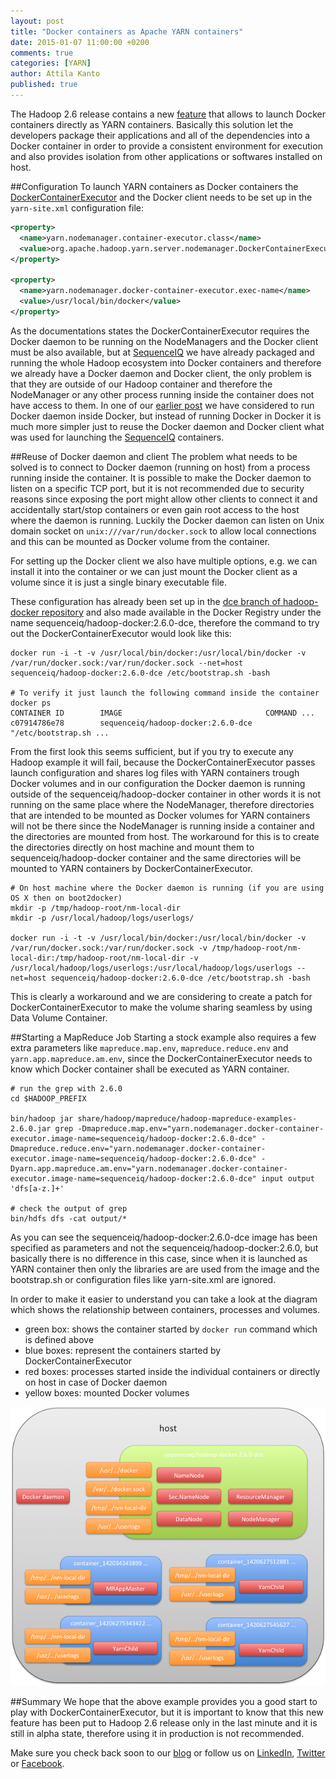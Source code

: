```yaml
---
layout: post
title: "Docker containers as Apache YARN containers"
date: 2015-01-07 11:00:00 +0200
comments: true
categories: [YARN]
author: Attila Kanto
published: true
---
```


The Hadoop 2.6 release contains a new [feature](https://issues.apache.org/jira/browse/YARN-1964) that allows to launch Docker containers directly as YARN containers. Basically this solution let the developers package their applications and all of the dependencies into a Docker container in order to provide a consistent environment for execution and also provides isolation from other applications or softwares installed on host.

##Configuration
To launch YARN containers as Docker containers the  [DockerContainerExecutor](http://hadoop.apache.org/docs/stable/hadoop-yarn/hadoop-yarn-site/DockerContainerExecutor.html) and the Docker client needs to be set up in the `yarn-site.xml` configuration file:
```xml
<property>
  <name>yarn.nodemanager.container-executor.class</name>
  <value>org.apache.hadoop.yarn.server.nodemanager.DockerContainerExecutor</value>
</property>

<property>
  <name>yarn.nodemanager.docker-container-executor.exec-name</name>
  <value>/usr/local/bin/docker</value>
</property>
```

As the documentations states the DockerContainerExecutor requires the Docker daemon to be running on the NodeManagers and the Docker client must be also available, but at [SequenceIQ](http://sequenceiq.com) we have already packaged and running the whole Hadoop ecosystem into Docker containers and therefore we already have a Docker daemon and Docker client, the only problem is that they are outside of our Hadoop container and therefore the NodeManager or any other process running inside the container does not have access to them. In one of our [earlier post](http://blog.sequenceiq.com/blog/2014/11/20/yarn-containers-and-docker/) we have considered  to run Docker daemon inside Docker, but instead of running Docker in Docker it is much more simpler just to reuse the Docker daemon and Docker client what was used for launching the [SequenceIQ](http://sequenceiq.com) containers.

<!--more-->

##Reuse of Docker daemon and client
The problem what needs to be solved is to connect to Docker daemon (running on host) from a process running inside the container. It is possible to make the Docker daemon to listen on a specific TCP port, but it is not recommended due to security reasons since exposing the port might allow other clients to connect it and accidentally start/stop containers or even gain root access to the host where the daemon is running. Luckily the Docker daemon can listen on Unix domain socket on `unix:///var/run/docker.sock` to allow local connections and this can be mounted as Docker volume from the container.

For setting up the Docker client we also have multiple options, e.g. we can install it into the container or we can just mount the Docker client as a volume since it is just a single binary executable file.

These configuration has already been set up in the [dce branch of hadoop-docker repository](https://github.com/sequenceiq/hadoop-docker/tree/dce) and also made available in the Docker Registry under the name sequenceiq/hadoop-docker:2.6.0-dce, therefore the command to try out the DockerContainerExecutor would look like this:

```
docker run -i -t -v /usr/local/bin/docker:/usr/local/bin/docker -v /var/run/docker.sock:/var/run/docker.sock --net=host sequenceiq/hadoop-docker:2.6.0-dce /etc/bootstrap.sh -bash

# To verify it just launch the following command inside the container
docker ps
CONTAINER ID        IMAGE                                COMMAND ...
c07914786e78        sequenceiq/hadoop-docker:2.6.0-dce   "/etc/bootstrap.sh ...
```

From the first look this seems sufficient, but if you try to execute any Hadoop example it will fail, because the DockerContainerExecutor passes launch configuration and shares log files with YARN containers trough Docker volumes and in our configuration the Docker daemon is running outside of the sequenceiq/hadoop-docker container in other words it is not running on the same place where the NodeManager, therefore directories that are intended to be mounted as Docker volumes for YARN containers will not be there since the NodeManager is running inside a container and the directories are mounted from host. The workaround for this is to create the directories directly on host machine and mount them to sequenceiq/hadoop-docker container and the same directories will be mounted to YARN containers by DockerContainerExecutor.

```
# On host machine where the Docker daemon is running (if you are using OS X then on boot2docker)
mkdir -p /tmp/hadoop-root/nm-local-dir
mkdir -p /usr/local/hadoop/logs/userlogs/

docker run -i -t -v /usr/local/bin/docker:/usr/local/bin/docker -v /var/run/docker.sock:/var/run/docker.sock -v /tmp/hadoop-root/nm-local-dir:/tmp/hadoop-root/nm-local-dir -v /usr/local/hadoop/logs/userlogs:/usr/local/hadoop/logs/userlogs --net=host sequenceiq/hadoop-docker:2.6.0-dce /etc/bootstrap.sh -bash

```

This is clearly a workaround and we are considering to create a patch for DockerContainerExecutor to make the volume sharing seamless by using Data Volume Container.

##Starting a MapReduce Job
Starting a stock example also requires a few extra parameters like `mapreduce.map.env`, `mapreduce.reduce.env` and `yarn.app.mapreduce.am.env`, since the DockerContainerExecutor needs to know which Docker container shall be executed as YARN container.

```
# run the grep with 2.6.0
cd $HADOOP_PREFIX

bin/hadoop jar share/hadoop/mapreduce/hadoop-mapreduce-examples-2.6.0.jar grep -Dmapreduce.map.env="yarn.nodemanager.docker-container-executor.image-name=sequenceiq/hadoop-docker:2.6.0-dce" -Dmapreduce.reduce.env="yarn.nodemanager.docker-container-executor.image-name=sequenceiq/hadoop-docker:2.6.0-dce" -Dyarn.app.mapreduce.am.env="yarn.nodemanager.docker-container-executor.image-name=sequenceiq/hadoop-docker:2.6.0-dce" input output 'dfs[a-z.]+'

# check the output of grep
bin/hdfs dfs -cat output/*
```

As you can see the sequenceiq/hadoop-docker:2.6.0-dce image has been specified as parameters and not the sequenceiq/hadoop-docker:2.6.0, but basically there is no difference in this case, since when it is launched as YARN container then only the libraries are are used from the image and the bootstrap.sh or configuration files like yarn-site.xml are ignored.


In order to make it easier to understand you can take a look at the diagram which shows the relationship between containers, processes and volumes.

 * green box: shows the container started by `docker run` command which is defined above
 * blue boxes: represent the containers started by DockerContainerExecutor
 * red boxes: processes started inside the individual containers or directly on host in case of Docker daemon
 * yellow boxes: mounted Docker volumes

 ![](https://raw.githubusercontent.com/sequenceiq/blog-test/source/source/images/yarn-container/process_map.png)

##Summary
We hope that the above example provides you a good start to play with DockerContainerExecutor, but it is important to know that this new feature has been put to Hadoop 2.6 release only in the last minute and it is still in alpha state, therefore using it in production is not recommended.

Make sure you check back soon to our [blog](http://blog.sequenceiq.com/) or follow us
on [LinkedIn](https://www.linkedin.com/company/sequenceiq/), [Twitter](https://twitter.com/sequenceiq) or [Facebook](https://www.facebook).

